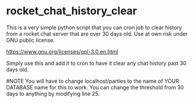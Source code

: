 # rocket_chat_history_clear
This is a very simple python script that you can cron job to clear history from a rocket.chat server that are over 30 days old. Use at own risk under GNU public license.

https://www.gnu.org/licenses/gpl-3.0.en.html

Simply use this and add it to cron to have it clear any chat history past 30 days old.

#NOTE
You will have to change localhost/parties to the name of YOUR DATABASE name for this to work. You can change the threshold from 30 days to anything by modifying line 25.
